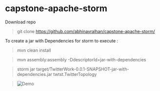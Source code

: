 # capstone-apache-storm

Download repo

> git clone https://github.com/abhinavralhan/capstone-apache-storm/

To create a jar with Dependencies for storm to execute :

> mvn clean install

>  mvn assembly:assembly -DdescriptorId=jar-with-dependencies

>  storm jar target/TwitterWork-0.0.1-SNAPSHOT-jar-with-dependencies.jar twtst.TwitterTopology

> ![Demo](https://twitter.com/i/status/994479691779067904)
